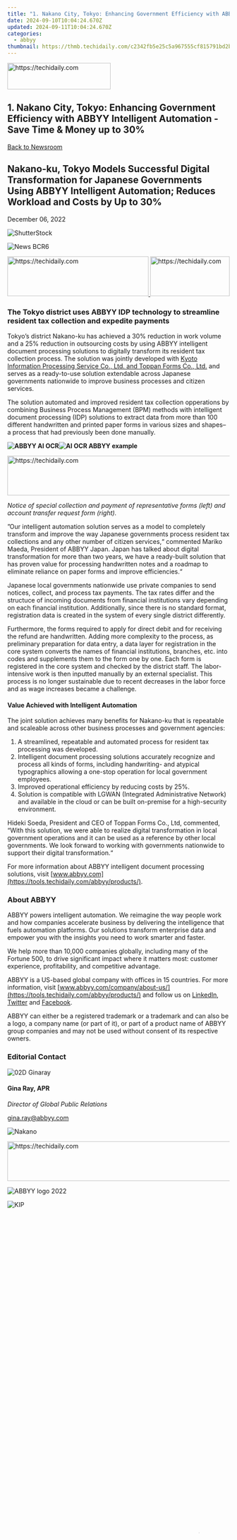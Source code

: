 ```yaml
---
title: "1. Nakano City, Tokyo: Enhancing Government Efficiency with ABBYY Intelligent Automation - Save Time & Money up to 30%%"
date: 2024-09-10T10:04:24.670Z
updated: 2024-09-11T10:04:24.670Z
categories:
  - abbyy
thumbnail: https://thmb.techidaily.com/c2342fb5e25c5a967555cf815791bd2b9698b049e69b2eb389ba72dc308a7ad2.jpeg
---
```






<!-- affiliate ads begin -->
<a href="https://25home.pxf.io/c/5597632/2123471/16836" target="_top" id="2123471">
  <img src="//a.impactradius-go.com/display-ad/16836-2123471" border="0" alt="https://techidaily.com" width="234" height="60"/>
</a>
<img height="0" width="0" src="https://25home.pxf.io/i/5597632/2123471/16836" style="position:absolute;visibility:hidden;" border="0" />
<!-- affiliate ads end -->




## 1. Nakano City, Tokyo: Enhancing Government Efficiency with ABBYY Intelligent Automation - Save Time & Money up to 30%

[Back to Newsroom](https://tools.techidaily.com/abbyy/products/)

## Nakano-ku, Tokyo Models Successful Digital Transformation for Japanese Governments Using ABBYY Intelligent Automation; Reduces Workload and Costs by Up to 30%

December 06, 2022

![ShutterStock](https://content.abbyy.com/-/media/project/abbyy/abbyy/branchtemplates/shutterstock_1272462163_1296-x-729.jpg?h=729&iar=0&w=1296)

![News BCR6](https://static1.abbyy.com/abbyycommedia/33836/news-bcr6.jpg) 





<!-- affiliate ads begin -->
<a href="https://aligracehair.sjv.io/c/5597632/2135371/19272" target="_top" id="2135371">
  <img src="//a.impactradius-go.com/display-ad/19272-2135371" border="0" alt="https://techidaily.com" width="320" height="90"/>
</a>
<img height="0" width="0" src="https://aligracehair.sjv.io/i/5597632/2135371/19272" style="position:absolute;visibility:hidden;" border="0" />
<!-- affiliate ads end -->








<!-- affiliate ads begin -->
<a href="https://25home.pxf.io/c/5597632/2123470/16836" target="_top" id="2123470">
  <img src="//a.impactradius-go.com/display-ad/16836-2123470" border="0" alt="https://techidaily.com" width="180" height="90"/>
</a>
<img height="0" width="0" src="https://25home.pxf.io/i/5597632/2123470/16836" style="position:absolute;visibility:hidden;" border="0" />
<!-- affiliate ads end -->




### **The Tokyo district uses ABBYY IDP technology to streamline resident tax collection and expedite payments** 

Tokyo’s district Nakano-ku has achieved a 30% reduction in work volume and a 25% reduction in outsourcing costs by using ABBYY intelligent document processing solutions to digitally transform its resident tax collection process. The solution was jointly developed with [Kyoto Information Processing Service Co., Ltd. and Toppan Forms Co., Ltd.](https://www.kip.co.jp/) and serves as a ready-to-use solution extendable across Japanese governments nationwide to improve business processes and citizen services.

The solution automated and improved resident tax collection opperations by combining Business Process Management (BPM) methods with intelligent document processing (IDP) solutions to extract data from more than 100 different handwritten and printed paper forms in various sizes and shapes– a process that had previously been done manually.

**![ABBYY AI OCR](https://static1.abbyy.com/abbyycommedia/36397/特別徴収納入済通知書_v2.png)![AI OCR ABBYY example](https://static1.abbyy.com/abbyycommedia/36400/口座振替依頼書-ハガキサイズ-4.jpg)**





<!-- affiliate ads begin -->
<a href="https://appsumo.8odi.net/c/5597632/2123749/7443" target="_top" id="2123749">
  <img src="//a.impactradius-go.com/display-ad/7443-2123749" border="0" alt="https://techidaily.com" width="728" height="90"/>
</a>
<img height="0" width="0" src="https://appsumo.8odi.net/i/5597632/2123749/7443" style="position:absolute;visibility:hidden;" border="0" />
<!-- affiliate ads end -->




_Notice of special collection and payment of representative forms (left) and account transfer request form (right)._

”Our intelligent automation solution serves as a model to completely transform and improve the way Japanese governments process resident tax collections and any other number of citizen services,“ commented Mariko Maeda, President of ABBYY Japan. Japan has talked about digital transformation for more than two years, we have a ready-built solution that has proven value for processing handwritten notes and a roadmap to eliminate reliance on paper forms and improve efficiencies.“

Japanese local governments nationwide use private companies to send notices, collect, and process tax payments. The tax rates differ and the structuce of incoming documents from financial institutions vary depending on each financial institution. Additionally, since there is no standard format, registration data is created in the system of every single district differently.

Furthermore, the forms required to apply for direct debit and for receiving the refund are handwritten. Adding more complexity to the process, as preliminary preparation for data entry, a data layer for registration in the core system converts the names of financial institutions, branches, etc. into codes and supplements them to the form one by one. Each form is registered in the core system and checked by the district staff. The labor-intensive work is then inputted manually by an external specialist. This process is no longer sustainable due to recent decreases in the labor force and as wage increases became a challenge.

#### Value Achieved with Intelligent Automation

  
The joint solution achieves many benefits for Nakano-ku that is repeatable and scaleable across other business processes and government agencies:

1. A streamlined, repeatable and automated process for resident tax processing was developed.
2. Intelligent document processing solutions accurately recognize and process all kinds of forms, including handwriting- and atypical typographics allowing a one-stop operation for local government employees.
3. Improved operational efficiency by reducing costs by 25%.
4. Solution is compatible with LGWAN (Integrated Administrative Network) and available in the cloud or can be built on-premise for a high-security environment.

  
Hideki Soeda, President and CEO of Toppan Forms Co., Ltd, commented, “With this solution, we were able to realize digital transformation in local government operations and it can be used as a reference by other local governments. We look forward to working with governments nationwide to support their digital transformation.“

For more information about ABBYY intelligent document processing solutions, visit [www.abbyy.com](https://tools.techidaily.com/abbyy/products/).

### About ABBYY

ABBYY powers intelligent automation. We reimagine the way people work and how companies accelerate business by delivering the intelligence that fuels automation platforms. Our solutions transform enterprise data and empower you with the insights you need to work smarter and faster. 

We help more than 10,000 companies globally, including many of the Fortune 500, to drive significant impact where it matters most: customer experience, profitability, and competitive advantage.

ABBYY is a US-based global company with offices in 15 countries. For more information, visit [www.abbyy.com/company/about-us/](https://tools.techidaily.com/abbyy/products/) and follow us on [LinkedIn](https://www.linkedin.com/company/abbyy), [Twitter](https://twitter.com/ABBYY%5FSoftware) and [Facebook](https://www.facebook.com/ABBYYsoft).

ABBYY can either be a registered trademark or a trademark and can also be a logo, a company name (or part of it), or part of a product name of ABBYY group companies and may not be used without consent of its respective owners.

### Editorial Contact

![02D Ginaray](https://static2.abbyy.com/abbyycommedia/23662/02d-ginaray.png)

#### Gina Ray, APR

_Director of Global Public Relations_

[gina.ray@abbyy.com](https://tools.techidaily.com/abbyy/products/)

![Nakano](https://static1.abbyy.com/abbyycommedia/36396/nakano_50.png) 





<!-- affiliate ads begin -->
<a href="https://appsumo.8odi.net/c/5597632/2123750/7443" target="_top" id="2123750">
  <img src="//a.impactradius-go.com/display-ad/7443-2123750" border="0" alt="https://techidaily.com" width="728" height="90"/>
</a>
<img height="0" width="0" src="https://appsumo.8odi.net/i/5597632/2123750/7443" style="position:absolute;visibility:hidden;" border="0" />
<!-- affiliate ads end -->




![ABBYY logo 2022](https://static1.abbyy.com/abbyycommedia/25121/logo-2021-90x27.svg) 

![KIP](https://static1.abbyy.com/abbyycommedia/36395/kip_50.png) 





<!-- affiliate ads begin -->
<span id="1834903">
					<video width="864" height="1536" style="cursor:pointer"
           poster="//a.impactradius-go.com/display-clicktoplayimage/1834903.png"
           onclick="if(!this.playClicked){this.play();this.setAttribute('controls',true);this.playClicked=true;}">
	   <source src="//a.impactradius-go.com/display-ad/16836-1834903">
	   <img src="//a.impactradius-go.com/display-clicktoplayimage/1834903.png" style="border: none; height: 100%; width: 100%; object-fit: contain">
	</video>
	<div style="width:540px;text-align:center"><a href="javascript:window.open(decodeURIComponent('https%3A%2F%2F25home.pxf.io%2Fc%2F5597632%2F1834903%2F16836'), '_blank');void(0);">Click here</a></div>
</span>
<img height="0" width="0" src="https://imp.pxf.io/i/5597632/1834903/16836" style="position:absolute;visibility:hidden;" border="0" />
<!-- affiliate ads end -->




![Toppan Forms logo](https://static1.abbyy.com/abbyycommedia/36388/toppan-forms_red-2-1.jpg) 

Connect with us

<ins class="adsbygoogle"
     style="display:block"
     data-ad-format="autorelaxed"
     data-ad-client="ca-pub-7571918770474297"
     data-ad-slot="1223367746"></ins>



<ins class="adsbygoogle"
     style="display:block"
     data-ad-client="ca-pub-7571918770474297"
     data-ad-slot="8358498916"
     data-ad-format="auto"
     data-full-width-responsive="true"></ins>

<span class="atpl-alsoreadstyle">Also read:</span>
<div><ul>
<li><a href="https://fox-info.techidaily.com/new-2024-approved-breaking-down-different-windows-movie-maker-phases/"><u>[New] 2024 Approved  Breaking Down Different Windows Movie Maker Phases</u></a></li>
<li><a href="https://youtube-stream.techidaily.com/new-harmonizing-hit-hits-building-the-perfect-youtube-soundtrack/"><u>[New] Harmonizing Hit Hits  Building the Perfect YouTube Soundtrack</u></a></li>
<li><a href="https://some-techniques.techidaily.com/new-how-to-mix-melodies-and-text-powerpoints-unleashed/"><u>[New] How to Mix Melodies & Text  PowerPoints Unleashed</u></a></li>
<li><a href="https://extra-approaches.techidaily.com/new-rank-the-best-gopro-cases-with-our-guide/"><u>[New] Rank the Best GoPro Cases with Our Guide</u></a></li>
<li><a href="https://facebook-video-footage.techidaily.com/new-the-symbiotic-relationship-between-cities-and-ecology/"><u>[New] The Symbiotic Relationship Between Cities and Ecology</u></a></li>
<li><a href="https://screen-mirroring-recording.techidaily.com/updated-2023s-ios-leading-psp-emulators-ranked-the-creme-de-la-creme/"><u>[Updated] 2023'S iOS Leading PSP Emulators Ranked  The Crème De La Crème</u></a></li>
<li><a href="https://remote-screen-capture.techidaily.com/updated-how-to-archive-your-minecraft-sessions-on-a-mac-computer-for-2024/"><u>[Updated] How to Archive Your Minecraft Sessions on a Mac Computer for 2024</u></a></li>
<li><a href="https://screen-activity-recording.techidaily.com/updated-in-2024-leading-tools-to-record-your-desktop/"><u>[Updated] In 2024, Leading Tools to Record Your Desktop</u></a></li>
<li><a href="https://facebook-video-footage.techidaily.com/updated-pioneering-maker-tools-for-your-next-ios-or-android-video/"><u>[Updated] Pioneering Maker Tools  For Your Next iOS or Android Video</u></a></li>
<li><a href="https://extra-approaches.techidaily.com/updated-pixel-power-face-off-sj6-prodigy-meets-yi-4k-creator/"><u>[Updated] Pixel Power Face-Off  SJ6 Prodigy Meets Yi 4K Creator</u></a></li>
<li><a href="https://vp-tips.techidaily.com/2024-approved-conquer-social-media-optimal-video-converters-for-twitters/"><u>2024 Approved  Conquer Social Media  Optimal Video Converters for Twitters</u></a></li>
<li><a href="https://twitter-videos.techidaily.com/2024-approved-transforming-standard-tweets-into-hd-spectacles/"><u>2024 Approved  Transforming Standard Tweets Into HD Spectacles</u></a></li>
<li><a href="https://solve-latest.techidaily.com/nsdabbyy/"><u>株式会社NSDとABBYYジャパンが認定パートナー関俁契約に至る:業界最新ニュース</u></a></li>
<li><a href="https://solve-latest.techidaily.com/abbyy-flexicapture-mit-ml-integration-letzte-entwicklungen-bei-der-datenabfrage/"><u>ABBYY FlexiCapture Mit ML-Integration - Letzte Entwicklungen Bei Der Datenabfrage</u></a></li>
<li><a href="https://solve-latest.techidaily.com/abbyy-flexicapture-blue-prism-connection-expert-tutorial-on-utilizing-powerful-integration-tools/"><u>ABBYY FlexiCapture-Blue Prism Connection: Expert Tutorial on Utilizing Powerful Integration Tools</u></a></li>
<li><a href="https://solve-latest.techidaily.com/abbyy-und-der-schatz-der-prozessintelligenz-erkenntnisse-aufdecken/"><u>ABBYY Und Der Schatz Der Prozessintelligenz: Erkenntnisse Aufdecken</u></a></li>
<li><a href="https://solve-latest.techidaily.com/advancing-personalization-solutions-powered-by-cookiebot/"><u>Advancing Personalization: Solutions Powered by Cookiebot</u></a></li>
<li><a href="https://solve-latest.techidaily.com/announcing-paul-nizov-the-latest-addition-as-abbyys-chief-information-security-officer/"><u>Announcing Paul Nizov: The Latest Addition as ABBYY's Chief Information Security Officer</u></a></li>
<li><a href="https://solve-latest.techidaily.com/boost-your-site-traffic-with-cutting-edge-cookiebot-technology/"><u>Boost Your Site Traffic with Cutting-Edge Cookiebot Technology</u></a></li>
<li><a href="https://solve-latest.techidaily.com/boost-your-site-with-cookiebots-advanced-tracking-technology/"><u>Boost Your Site with Cookiebot's Advanced Tracking Technology</u></a></li>
<li><a href="https://solve-latest.techidaily.com/boost-your-traffic-with-automated-cookie-tracking-discover-the-secret-behind-successful-site-analytics/"><u>Boost Your Traffic with Automated Cookie Tracking: Discover the Secret Behind Successful Site Analytics!</u></a></li>
<li><a href="https://solve-latest.techidaily.com/boost-your-traffic-with-the-advanced-cookiebot-solutions/"><u>Boost Your Traffic with the Advanced Cookiebot Solutions</u></a></li>
<li><a href="https://solve-latest.techidaily.com/cookiebot-driven-insights-enhance-your-data-tracking/"><u>Cookiebot-Driven Insights: Enhance Your Data Tracking</u></a></li>
<li><a href="https://solve-latest.techidaily.com/cookiebot-driven-website-optimization-techniques/"><u>Cookiebot-Driven Website Optimization Techniques</u></a></li>
<li><a href="https://solve-latest.techidaily.com/cookiebot-enabled-enhance-your-sites-analytics-and-conversions/"><u>Cookiebot-Enabled: Enhance Your Site's Analytics and Conversions</u></a></li>
<li><a href="https://solve-latest.techidaily.com/cookiebot-enabled-enhance-your-sites-user-experience-with-advanced-tracking-tools/"><u>Cookiebot-Enabled: Enhance Your Site's User Experience with Advanced Tracking Tools</u></a></li>
<li><a href="https://solve-latest.techidaily.com/cookiebot-enhanced-sites-the-secret-behind-improved-user-engagement/"><u>Cookiebot-Enhanced Sites: The Secret Behind Improved User Engagement</u></a></li>
<li><a href="https://solve-latest.techidaily.com/cookiebot-enhanced-seamless-user-experience-and-optimized-conversions/"><u>Cookiebot-Enhanced: Seamless User Experience & Optimized Conversions</u></a></li>
<li><a href="https://solve-latest.techidaily.com/cookiebot-the-key-ingredient-in-advanced-web-personalization/"><u>Cookiebot: The Key Ingredient in Advanced Web Personalization</u></a></li>
<li><a href="https://solve-latest.techidaily.com/customized-web-engagement-with-cookiebot-technology-integration/"><u>Customized Web Engagement with Cookiebot Technology Integration</u></a></li>
<li><a href="https://hardware-tips.techidaily.com/delving-into-digital-discovering-innovations-with-toms-hardware-hub/"><u>Delving Into Digital: Discovering Innovations with Tom's Hardware Hub</u></a></li>
<li><a href="https://solve-latest.techidaily.com/die-kraft-des-texterkennens-mit-abbyy-einblicke-in-kundenerfahrungen-und-vorteile/"><u>Die Kraft Des Texterkennens Mit ABBYY: Einblicke in Kundenerfahrungen Und Vorteile</u></a></li>
<li><a href="https://solve-latest.techidaily.com/discover-improved-efficiency-in-managing-documents-with-abbyy-finereader-ebersichtlich/"><u>Discover Improved Efficiency in Managing Documents with ABBYY FineReader Ebersichtlich</u></a></li>
<li><a href="https://extra-resources.techidaily.com/dynamic-screen-settings-for-optimal-display/"><u>Dynamic Screen Settings for Optimal Display</u></a></li>
<li><a href="https://desktop-recording.techidaily.com/efficiently-capture-whatsapp-chat-a-step-by-step-tutorial/"><u>Efficiently Capture WhatsApp Chat  A Step-by-Step Tutorial</u></a></li>
<li><a href="https://solve-latest.techidaily.com/elevating-insurance-claims-efficiency-through-advanced-digital-solutions-perspectives-by-abbyy-professionals/"><u>Elevating Insurance Claims Efficiency Through Advanced Digital Solutions - Perspectives by ABBYY Professionals</u></a></li>
<li><a href="https://digital-screen-recording.techidaily.com/emulate-elegance-the-premier-selection-of-ps1-emulators-for-pc-for-2024/"><u>Emulate Elegance  The Premier Selection of PS1 Emulators for PC for 2024</u></a></li>
<li><a href="https://solve-latest.techidaily.com/enhancing-digital-engagement-through-advanced-cookiebot-technology-solutions/"><u>Enhancing Digital Engagement Through Advanced Cookiebot Technology Solutions</u></a></li>
<li><a href="https://program-issues.techidaily.com/far-cry-5-wont-start-unstick-yourself-from-this-tiresome-load-screen-problem/"><u>Far Cry 5 Won’t Start? Unstick Yourself From This Tiresome Load Screen Problem</u></a></li>
<li><a href="https://solve-latest.techidaily.com/from-virtual-conversations-to-real-life-adrenaline-unveiling-updates-in-imessage-skydiving-insights-and-advanced-widgets-at-abbyy/"><u>From Virtual Conversations to Real-Life Adrenaline: Unveiling Updates in iMessage, Skydiving Insights, and Advanced Widgets at ABBYY</u></a></li>
<li><a href="https://solve-latest.techidaily.com/harnessing-the-power-of-cookiebot-technology-for-optimized-search-engine-visibility/"><u>Harnessing the Power of Cookiebot Technology for Optimized Search Engine Visibility</u></a></li>
<li><a href="https://blog-min.techidaily.com/how-to-downgrade-iphone-13-pro-without-losing-data-drfone-by-drfone-ios-system-repair-ios-system-repair/"><u>How to Downgrade iPhone 13 Pro without Losing Data? | Dr.fone</u></a></li>
<li><a href="https://some-knowledge.techidaily.com/in-2024-go-beyond-screens-how-to-watch-360-videos-and-vr-via-android/"><u>In 2024, Go Beyond Screens  How to Watch 360 Videos & VR via Android</u></a></li>
<li><a href="https://ios-unlock.techidaily.com/in-2024-how-to-fix-auto-lock-greyed-out-on-apple-iphone-11-pro-max-by-drfone-ios/"><u>In 2024, How To Fix Auto Lock Greyed Out on Apple iPhone 11 Pro Max</u></a></li>
<li><a href="https://android-frp.techidaily.com/in-2024-realme-c33-2023-adb-format-tool-for-pc-vs-other-unlocking-tools-which-one-is-the-best-by-drfone-android/"><u>In 2024, Realme C33 2023 ADB Format Tool for PC vs. Other Unlocking Tools Which One is the Best?</u></a></li>
<li><a href="https://solve-latest.techidaily.com/insights-on-customer-onboarding-challenges-a-comprehensive-analysis-of-driver-factors-and-pain-points-unveiled/"><u>Insights on Customer Onboarding Challenges: A Comprehensive Analysis of Driver Factors & Pain Points Unveiled</u></a></li>
<li><a href="https://solve-latest.techidaily.com/integrating-abbyy-timeline-with-blue-prisms-robotic-process-automation-enhanced-data-extraction-capabilities/"><u>Integrating ABBYY Timeline with Blue Prism's Robotic Process Automation: Enhanced Data Extraction Capabilities</u></a></li>
<li><a href="https://solve-latest.techidaily.com/jumpstart-your-organizational-efficiency-top-6-strategies-to-initiate-process-mining-guided-by-abbyy-experts/"><u>Jumpstart Your Organizational Efficiency: Top 6 Strategies to Initiate Process Mining, Guided by ABBYY Experts</u></a></li>
<li><a href="https://hardware-updates.techidaily.com/latest-hp-pagewide-477dw-printer-driver-software-for-modern-operating-systems/"><u>Latest HP PageWide 477DW Printer Driver Software for Modern Operating Systems</u></a></li>
<li><a href="https://solve-latest.techidaily.com/leading-the-smart-doc-revolution-how-abbyy-emerged-as-chief-player-based-on-isg-and-quadrant-assessments/"><u>Leading the Smart Doc Revolution: How ABBYY Emerged as Chief Player Based on ISG and Quadrant Assessments</u></a></li>
<li><a href="https://solve-latest.techidaily.com/leveraging-cookiebot-for-advanced-user-tracking-solutions/"><u>Leveraging Cookiebot for Advanced User Tracking Solutions</u></a></li>
<li><a href="https://solve-latest.techidaily.com/mastering-workflow-optimization-with-process-mining-essential-insights-from-the-abbyy-blog/"><u>Mastering Workflow Optimization with Process Mining - Essential Insights From the ABBYY Blog</u></a></li>
<li><a href="https://extra-support.techidaily.com/navigating-through-linkedin-account-termination-procedures-for-2024/"><u>Navigating Through LinkedIn Account Termination Procedures for 2024</u></a></li>
<li><a href="https://solve-latest.techidaily.com/optimize-with-cookiebot-technology-boost-your-site-visibility/"><u>Optimize with Cookiebot Technology: Boost Your Site Visibility</u></a></li>
<li><a href="https://video-capture.techidaily.com/perfecting-the-art-of-saving-gameplay-footage-on-android-for-2024/"><u>Perfecting the Art of Saving Gameplay Footage on Android for 2024</u></a></li>
<li><a href="https://solve-latest.techidaily.com/revolutionize-your-healthcare-financial-management-the-power-of-datanet-and-abbyy-integration-for-faster-bookkeeping/"><u>Revolutionize Your Healthcare Financial Management: The Power of DataNet and ABBYY Integration for Faster Bookkeeping</u></a></li>
<li><a href="https://solve-latest.techidaily.com/revolutionizing-supply-chain-management-with-rpa-insights-into-abbyys-approach/"><u>Revolutionizing Supply Chain Management with RPA: Insights Into ABBYY's Approach</u></a></li>
<li><a href="https://solve-latest.techidaily.com/steering-abbyy-forward-with-expertise-meet-anubhav-saxena-key-figure-in-our-leadership-ensemble/"><u>Steering ABBYY Forward with Expertise - Meet Anubhav Saxena, Key Figure in Our Leadership Ensemble</u></a></li>
<li><a href="https://solve-latest.techidaily.com/streamlining-document-processes-the-success-of-the-turkish-ministry-with-abbyy-solutions/"><u>Streamlining Document Processes: The Success of the Turkish Ministry with ABBYY Solutions</u></a></li>
<li><a href="https://win-forum.techidaily.com/the-quintessential-social-media-quartet-dive-into-facebook-twitter-instagram-and-youtube/"><u>The Quintessential Social Media Quartet: Dive Into Facebook, Twitter, Instagram & Youtube</u></a></li>
<li><a href="https://buynow-info.techidaily.com/tips-and-tricks-for-optimizing-your-work-for-printer-ready-in-photoshop/"><u>Tips and Tricks for Optimizing Your Work for Printer-Ready in Photoshop</u></a></li>
<li><a href="https://tech-haven.techidaily.com/top-5-concerns-relying-on-chatgpt-for-health-guidance/"><u>Top 5 Concerns: Relying on ChatGPT for Health Guidance</u></a></li>
<li><a href="https://solve-latest.techidaily.com/top-causes-of-citizen-drop-off-in-government-digital-registration-unveiled-by-abbyys-latest-survay/"><u>Top Causes of Citizen Drop-Off in Government Digital Registration Unveiled by ABBYY's Latest Survay</u></a></li>
<li><a href="https://solve-latest.techidaily.com/dx-abbyy/"><u>デジタル変革で財務業務を強化:会計支払いにおけるDXのコツとは? | 知られざるABBYYの洞察</u></a></li>
</ul></div>
